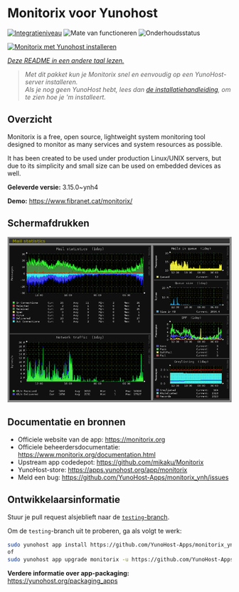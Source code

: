 <!--
NB: Deze README is automatisch gegenereerd door <https://github.com/YunoHost/apps/tree/master/tools/readme_generator>
Hij mag NIET handmatig aangepast worden.
-->

# Monitorix voor Yunohost

[![Integratieniveau](https://apps.yunohost.org/badge/integration/monitorix)](https://ci-apps.yunohost.org/ci/apps/monitorix/)
![Mate van functioneren](https://apps.yunohost.org/badge/state/monitorix)
![Onderhoudsstatus](https://apps.yunohost.org/badge/maintained/monitorix)

[![Monitorix met Yunohost installeren](https://install-app.yunohost.org/install-with-yunohost.svg)](https://install-app.yunohost.org/?app=monitorix)

*[Deze README in een andere taal lezen.](./ALL_README.md)*

> *Met dit pakket kun je Monitorix snel en eenvoudig op een YunoHost-server installeren.*  
> *Als je nog geen YunoHost hebt, lees dan [de installatiehandleiding](https://yunohost.org/install), om te zien hoe je 'm installeert.*

## Overzicht

Monitorix is a free, open source, lightweight system monitoring tool designed to monitor as many services and system resources as possible.

It has been created to be used under production Linux/UNIX servers, but due to its simplicity and small size can be used on embedded devices as well.


**Geleverde versie:** 3.15.0~ynh4

**Demo:** <https://www.fibranet.cat/monitorix/>

## Schermafdrukken

![Schermafdrukken van Monitorix](./doc/screenshots/mail.png)

## Documentatie en bronnen

- Officiele website van de app: <https://monitorix.org>
- Officiele beheerdersdocumentatie: <https://www.monitorix.org/documentation.html>
- Upstream app codedepot: <https://github.com/mikaku/Monitorix>
- YunoHost-store: <https://apps.yunohost.org/app/monitorix>
- Meld een bug: <https://github.com/YunoHost-Apps/monitorix_ynh/issues>

## Ontwikkelaarsinformatie

Stuur je pull request alsjeblieft naar de [`testing`-branch](https://github.com/YunoHost-Apps/monitorix_ynh/tree/testing).

Om de `testing`-branch uit te proberen, ga als volgt te werk:

```bash
sudo yunohost app install https://github.com/YunoHost-Apps/monitorix_ynh/tree/testing --debug
of
sudo yunohost app upgrade monitorix -u https://github.com/YunoHost-Apps/monitorix_ynh/tree/testing --debug
```

**Verdere informatie over app-packaging:** <https://yunohost.org/packaging_apps>

